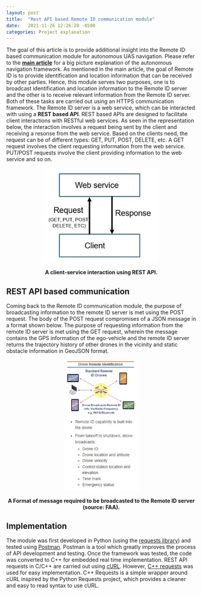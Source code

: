 ```yaml
---
layout: post
title:  "Rest API based Remote ID communication module"
date:   2021-11-26 12:26:20 -0500
categories: Project explanation
---
```


The goal of this article is to provide additional insight into the Remote ID based communication module for autonomous UAS navigation. Please refer to the [**main article**](https://github.com/rachitpras/UAV_autonomous_navigation/blob/main/_posts/2021-11-23-A-Remote-ID-based-autonomous-navigation-framework-for-small-UAS.md) for a big picture explanation of the autonomous navigation framework. As mentioned in the main article, the goal of Remote ID is to provide identification and location information that can be received by other parties. Hence, this module serves two purposes, one is to broadcast identification and location information to the Remote ID server and the other is to receive relevant information from the Remote ID server. Both of these tasks are carried out using an HTTPS communication framework. The Remote ID server is a web service, which can be interacted with using a **REST based API**. REST based APIs are designed to facilitate client interactions with RESTful web services. As seen in the representation below, the interaction involves a request being sent by the client and receiving a resonse from the web service. Based on the clients need, the request can be of different types: GET, PUT, POST, DELETE, etc. A GET request involves the client requesting information from the web service. PUT/POST requests involve the client providing information to the web service and so on. 

<p align = "center">
  <img src="https://github.com/rachitpras/UAV_autonomous_navigation/blob/main/images/REST_API.JPG" alt="A client-service interaction using REST API" width="300"/> 
</p> 
<p align = "center">
  <b>A client-service interaction using REST API.</b>
</p>  

## REST API based communication
Coming back to the Remote ID communication module, the purpose of broadcasting information to the remote ID server is met using the POST request. The body of the POST request compromises of a JSON message in a format shown below. The purpose of requesting information from the remote ID server is met using the GET request, wherein the message contains the GPS information of the ego-vehicle and the remote ID server returns the trajectory history of other drones in the vicinity and static obstacle information in GeoJSON format. 

<p align = "center">
  <img src="https://github.com/rachitpras/UAV_autonomous_navigation/blob/main/images/Remote_ID_message.JPG" alt="Format of message required to be broadcasted to the Remote ID server (source: FAA)" width="200"/> 
</p> 
<p align = "center">
  <b>A Format of message required to be broadcasted to the Remote ID server (source: FAA).</b>
</p>  

## Implementation
The module was first developed in Python (using the [requests library](https://docs.python-requests.org/en/latest/)) and tested using [Postman](https://www.postman.com/). Postman is a tool which greatly improves the process of API development and testing. Once the framework was tested, the code was converted to C++ for embedded real time implementation. REST API requests in C/C++ are carried out using [cURL](https://curl.se/). However, [C++ requests](https://docs.libcpr.org/) was used for easy implementation. C++ Requests is a simple wrapper around cURL inspired by the Python Requests project, which provides a cleaner and easy to read syntax to use cURL.
